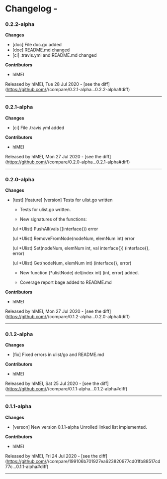 # Changelog - 

### 0.2.2-alpha

__Changes__

- [doc] File doc.go added
- [doc] README.md changed
- [ci] .travis.yml and README.md changed

__Contributors__

- hIMEI

Released by hIMEI, Tue 28 Jul 2020 -
[see the diff](https://github.com/<no value>//compare/0.2.1-alpha...0.2.2-alpha#diff)
______________

### 0.2.1-alpha

__Changes__

- [ci] File .travis.yml added

__Contributors__

- hIMEI

Released by hIMEI, Mon 27 Jul 2020 -
[see the diff](https://github.com/<no value>//compare/0.2.0-alpha...0.2.1-alpha#diff)
______________

### 0.2.0-alpha

__Changes__

- [test] [feature] [version] Tests for ulist.go written

  - Tests for ulist.go written.

  - New signatures of the functions:

  (ul *Ulist) PushAll(vals []interface{}) error

  (ul *Ulist) RemoveFromNode(nodeNum, elemNum int) error

  (ul *Ulist) Set(nodeNum, elemNum int, val interface{}) (interface{}, error)

  (ul *Ulist) Get(nodeNum, elemNum int) (interface{}, error)

  - New function (*ulistNode) del(index int) (int, error) added.

  - Coverage report bage added to README.md








__Contributors__

- hIMEI

Released by hIMEI, Mon 27 Jul 2020 -
[see the diff](https://github.com/<no value>//compare/0.1.2-alpha...0.2.0-alpha#diff)
______________

### 0.1.2-alpha

__Changes__

- [fix] Fixed errors in ulist/go and README.md








__Contributors__

- hIMEI

Released by hIMEI, Sat 25 Jul 2020 -
[see the diff](https://github.com/<no value>//compare/0.1.1-alpha...0.1.2-alpha#diff)
______________

### 0.1.1-alpha

__Changes__

- [verson] New version 0.1.1-alpha
  Unrolled linked list implemented.












__Contributors__

- hIMEI

Released by hIMEI, Fri 24 Jul 2020 -
[see the diff](https://github.com/<no value>//compare/199106b701927ea623820977cd01fb88517cd77c...0.1.1-alpha#diff)
______________


